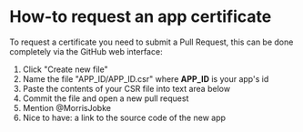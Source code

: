 # How-to request an app certificate

To request a certificate you need to submit a Pull Request, this can be done completely via the GitHub web interface:

1. Click "Create new file"
2. Name the file "APP_ID/APP_ID.csr" where **APP_ID** is your app's id
3. Paste the contents of your CSR file into text area below
3. Commit the file and open a new pull request
4. Mention @MorrisJobke
5. Nice to have: a link to the source code of the new app
